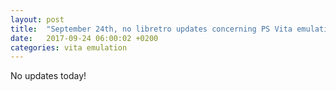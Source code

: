 ```yaml
---
layout: post
title:  "September 24th, no libretro updates concerning PS Vita emulation and emulators"
date:   2017-09-24 06:00:02 +0200
categories: vita emulation
---
```


No updates today!
